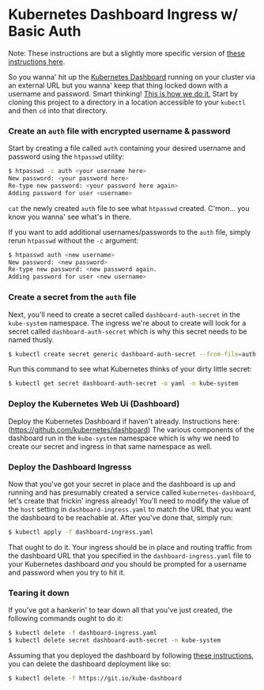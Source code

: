 # Kubernetes Dashboard Ingress w/ Basic Auth
Note:  These instructions are but a slightly more specific version of [these instructions here](https://docs.giantswarm.io/guides/advanced-ingress-configuration/#authentication).

So you wanna' hit up the [Kubernetes Dashboard](https://github.com/kubernetes/dashboard)
running on your cluster via an external URL but you wanna' keep that thing locked down with a username and password.
Smart thinking!  [This is how we do it.](https://www.youtube.com/watch?v=0hiUuL5uTKc)  Start by cloning this project
to a directory in a location accessible to your `kubectl` and then `cd` into that directory.

### Create an `auth` file with encrypted username & password
Start by creating a file called `auth` containing your desired username and password using the `htpasswd` utility:

```bash
$ htpasswd -c auth <your username here>
New password: <your password here>
Re-type new password: <your password here again>
Adding password for user <username>
```

`cat` the newly created `auth` file to see what `htpasswd` created.  C'mon... you know you wanna' see what's in there.

If you want to add additional usernames/passwords to the `auth` file, simply rerun `htpasswd` without the `-c` argument:

```bash
$ htpasswd auth <new username>
New password: <new password>
Re-type new password: <new password again.
Adding password for user <new username>
```

### Create a secret from the `auth` file
Next, you'll need to create a secret called `dashboard-auth-secret` in the `kube-system` namespace.  The ingress we're
about to create will look for a secret called `dashboard-auth-secret` which is why this secret needs to be named thusly.

```bash
$ kubectl create secret generic dashboard-auth-secret --from-file=auth -n kube-system
```

Run this command to see what Kubernetes thinks of your dirty little secret:

```bash
$ kubectl get secret dashboard-auth-secret -o yaml -n kube-system
```

### Deploy the Kubernetes Web Ui (Dashboard)
Deploy the Kubernetes Dashboard if haven't already.  Instructions here: (https://github.com/kubernetes/dashboard)
The various components of the dashboard run in the `kube-system` namespace which is why we need to create our secret 
and ingress in that same namespace as well.

### Deploy the Dashboard Ingresss
Now that you've got your secret in place and the dashboard is up and running and has presumably created a
service called `kubernetes-dashboard`, let's create that frickin' ingress already!  You'll need to modify
the value of the `host` setting in `dashboard-ingress.yaml` to match the URL that you want the dashboard to
be reachable at.  After you've done that, simply run:

```bash
$ kubectl apply -f dashboard-ingress.yaml 
```

That ought to do it.  Your ingress should be in place and routing traffic from the dashboard URL that you specified 
in the `dashboard-ingress.yaml` file to your Kubernetes dashboard *and* you should be prompted for a username and
password when you try to hit it.

### Tearing it down
If you've got a hankerin' to tear down all that you've just created, the following commands ought to do it:

```bash
$ kubectl delete -f dashboard-ingress.yaml
$ kubectl delete secret dashboard-auth-secret -n kube-system
```

Assuming that you deployed the dashboard by following [these instructions](https://github.com/kubernetes/dashboard),
you can delete the dashboard deployment like so:

```bash
$ kubectl delete -f https://git.io/kube-dashboard
```
